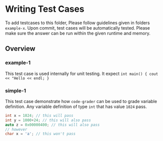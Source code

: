 # Writing Test Cases

To add testcases to this folder, Please follow guidelines given in folders `example-x`. Upon commit, test cases will be automatically tested. Please make sure the answer can be run within the given runtime and memory.

## Overview

### example-1

This test case is used internally for unit testing. It expect `int main() { cout << "Hello << endl; }`

### simple-1

This test case demonstrate how `code-grader` can be used to grade variable definition. Any variable definition of type `int` that has value `1024` pass. 

```cpp
int x = 1024; // this will pass
int y = 1000+24; // this will also pass
auto z = 0x00000400; // this will also pass
// however
char x = 'a'; // this won't pass
```